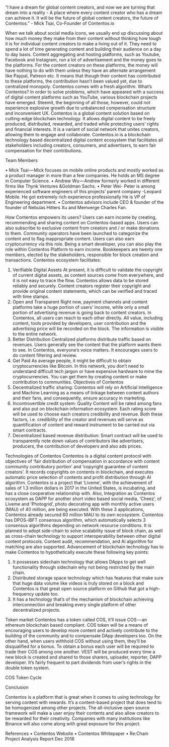 
 
“I have a dream for global content creators, and now we are turning that dream into a reality - A place where every content creator who has a dream can achieve it. It will be the future of global content creators, the future of Contentos.” - Mick Tsai, Co-Founder of Contentos.io

When we talk about social media icons, we usually end up discussing about how much money they make from their content without thinking how tough it is for individual content creators to make a living out of it. They need to spend a lot of time generating content and building their audience on a day to day basis. 
Content aggregating and hosting platforms, such as Youtube, Facebook and Instagram, run a lot of advertisement and the money goes to the platforms. For the content creators on these platforms, the money will have nothing to do with them unless they have an alternate arrangement like Paypal, Patreon etc. It means that though their content has contributed to these platforms, the contribution hasn’t been valued yet, due to centralized monopoly. Contentos comes with a fresh algorithm.
What’s Contentos?
In order to solve problems, which have appeared with a success of digital content platforms such as YouTube, various blockchain projects have emerged. Steemit, the beginning of all those, however, could not experience explosive growth due to unbalanced compensation structure and inconvenient UX.
Contentos is a global content solution based on cutting-edge blockchain technology. It allows digital content to be freely produced, distributed, rewarded, and traded while protecting users’ rights and financial interests. It is a variant of social network that unites creators, allowing them to engage and collaborate. Contentos.io is a blockchain technology based decentralized digital content ecosystem that facilitates all stakeholders including creators, consumers, and advertisers, to earn fair compensation for their contributions.

Team Members

•	Mick Tsai — Mick focuses on mobile online products and mostly worked as a product manager in more than a few companies. He holds an MS degree in Computer Science.
•	Andrew Wu — Andrew formerly worked in different firms like Thynk Ventures &Goldman Sachs. 
•	Peter Wei- Peter is among experienced software engineers of this projects’ parent company -Leopard Mobile. He got extremely rich experience professionally He is VP of Engineering department. 
•	Contentos advisors include CEO & founder of the founder of Nebulas Hitters Xu and Memverge Charles Fan. 

How Contentos empowers its users?
Users can earn income by creating, recommending and sharing content on Contentos-based apps. Users can also subscribe to exclusive content from creators and / or make donations to them. Community operators have been launched to categorize the content and to flag inappropriate content. Users can also earn cryptocurrency via this role. Being a smart developer, you can also play the role within Contentos Platform to earn income. Bookkeepers are twenty one members, elected by the stakeholders, responsible for block creation and transactions.
Contentos ecosystem facilitates:
1. Verifiable Digital Assets
At present, it is difficult to validate the copyright of current digital assets, as content sources come from everywhere, and it is not easy to trace the flow. Contentos allows data to be stored reliably and securely. Content creators register their copyright and provide original content statements, which can be verified and traced with time stamps.
2. Open and Transparent
Right now, payment channels and content platforms take a huge portion of users’ income, while only a small portion of advertising revenue is going back to content creators. In Contentos, all users can reach to each other directly. All value, including content, tools provided by developers, user contribution and the advertising price will be recorded on the block. The information is visible to the entire network.
3. Better Distribution
Centralized platforms distribute traffic based on revenues. Users generally see the content that the platform wants them to see. In Contentos, everyone’s voice matters. It encourages users to do content filtering and review.
4. Get Paid
As average people, it might be difficult to obtain cryptocurrencies like Bitcoin. In this network, you don’t need to understand difficult tech jargon or have expensive hardware to mine the cryptocurrencies. You can get them by creating content or make contribution to communities.
Objectives of Contentos 
1. Decentralized traffic sharing: Contentos will rely on Artificial Intelligence and Machine Learning as a means of linkage between content authors and their fans, and consequently, ensure accuracy in marketing. 
2. Incontrovertible credit system:  Quality Content will be rated among fans and also put on blockchain information ecosystem. Each rating score will be used to choose each creators credibility and revenue. Both these factors, i.e. credibility of the creator and revenues will serve as quantification of content and reward instrument to be carried out via smart contracts. 
3. Decentralized based revenue distribution: Smart contract will be used to transparently note down values of contributors like advertisers, producers, the contribution of developers and also ads prices.

Technologies of Contentos 
Contentos is a digital content protocol with objectives of ‘fair distribution of compensation in accordance with content community contributory portion’ and ‘copyright guarantee of content creators’. It records copyrights on contents in blockchain, and executes automatic price selection of contents and profit distribution through AI algorithm. Contentos is a project that ‘Liveme’, with the achievement of sales of 1.3 million dollars in 2017 in the United States, is incubating, and has a close cooperative relationship with. Also, Integration as Contentos ecosystem as DAPP for another short video based social media, ‘Cheez’, of Liveme and ‘Photogrid’, photo decorating app with monthly active users (MAU) of 40 million, are being executed. With these 3 applications, Contentos already secured 60 million MAU to its own ecosystem. 
Contentos has DPOS-iBFT consensus algorithm, which automatically selects 3 consensus algorithms depending on network resource conditions. It is planned to adopt side-chain to solve scalability issue of block chain, as well as cross-chain technology to support interoperability between other digital content protocols. Content audit, recommendation, and AI algorithm for matching are also supported.
Advancement of blockchain technology has to make Contentos to hypothetically execute these following key points: 

1. It possesses sidechain technology that allows DApps to get well functionality through sidechain why not being restricted by the main chain. 
2. Distributed storage space technology which has features that make sure that huge data volume like videos is truly stored on a block and Contentos is that great open source platform on Github that got a high-frequency update too.
3. It has a technology that’s of the mechanism of blockchain achieving interconnection and breaking every single platform of other decentralized projects.

Token market
Contentos has a token called COS, it’ll issue COS — an ethereum blockchain based compliant. COS token will be a means of encouraging users to develop more content and actively contribute to the building of the community and to compensate DApp developers too. On the other hand, when users withhold COS without using them, they’ll be disqualified for a bonus. To obtain a bonus each user will be required to trade their COS among one another. VEST will be produced every time a new block is created and shared to those sharers, uploader, reporter, DAPP developer. It’s fairly frequent to part dividends from user’s rights in the double token system.

COS Token Cycle

 

Conclusion

Contentos is a platform that is great when it comes to using technology for serving content with rewards. It’s a content-based project that does tend to be homogenized among other projects. The all-inclusive open source framework will make a user enjoy their contents and also allow creators to be rewarded for their creativity. Companies with many institutions like Binance will also come along with great exposure for this project.

References
•	Contentos Website
•	Contentos Whitepaper
•	Re:Chain Project Analysis Report Dec 2018
